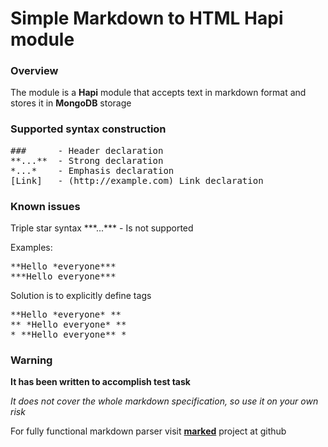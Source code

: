 # Simple Markdown to HTML Hapi module

### Overview
The module is a **Hapi** module that accepts text in markdown format and stores it in **MongoDB** storage

### Supported syntax construction

<pre>
###      - Header declaration
**...**  - Strong declaration
*...*    - Emphasis declaration
[Link]   - (http://example.com) Link declaration
</pre>

### Known issues
Triple star syntax \*\*\*...\*\*\* - Is not supported

Examples:

<pre>
**Hello *everyone***
***Hello everyone***
</pre>

Solution is to explicitly define tags

<pre>
**Hello *everyone* **
** *Hello everyone* **
* **Hello everyone** *
</pre>

### Warning
**It has been written to accomplish test task**

*It does not cover the whole markdown specification, so use it on your own risk*

For fully functional markdown parser visit [**marked**](https://github.com/chjj/marked) project at github
